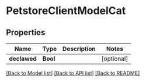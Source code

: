 # PetstoreClientModelCat

## Properties
Name | Type | Description | Notes
------------ | ------------- | ------------- | -------------
**declawed** | **Bool** |  | [optional] 

[[Back to Model list]](../README.md#documentation-for-models) [[Back to API list]](../README.md#documentation-for-api-endpoints) [[Back to README]](../README.md)


